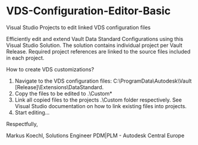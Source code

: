 # VDS-Configuration-Editor-Basic
Visual Studio Projects to edit linked VDS configuration files

Efficiently edit and extend Vault Data Standard Configurations using this Visual Studio Solution.
The solution contains individual project per Vault Release. Required project references are linked to the source files included in each project.

How to create VDS customizations?
1. Navigate to the VDS configuration files: C:\ProgramData\Autodesk\Vault [Release]\Extensions\DataStandard.
2. Copy the files to be edited to .\Custom* 
3. Link all copied files to the projects .\Custom folder respectively. See Visual Studio documentation on how to link existing files into projects.
4. Start editing...


Respectfully,

Markus Koechl, Solutions Engineer PDM|PLM - Autodesk Central Europe
